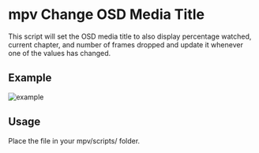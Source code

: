 # mpv Change OSD Media Title
This script will set the OSD media title to also display percentage watched, current chapter, and number of frames dropped and update it whenever one of the values has changed.

## Example
![example](https://cloud.githubusercontent.com/assets/6493496/19949492/32c83f46-a10f-11e6-9b2e-256d8892efae.png)

## Usage
Place the file in your mpv/scripts/ folder.
